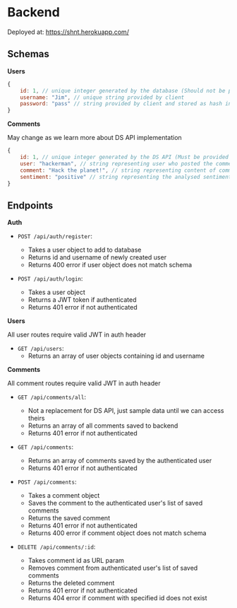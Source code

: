 # Backend

Deployed at: https://shnt.herokuapp.com/

## Schemas

**Users**

```js
{
    id: 1, // unique integer generated by the database (Should not be provided by frontend)
    username: "Jim", // unique string provided by client
    password: "pass" // string provided by client and stored as hash in db
}
```

**Comments**

May change as we learn more about DS API implementation

```js
{
    id: 1, // unique integer generated by the DS API (Must be provided by frontend to web API on POST)
    user: "hackerman", // string representing user who posted the comment
    comment: "Hack the planet!", // string representing content of comment
    sentiment: "positive" // string representing the analysed sentiment of the comment
}
```

## Endpoints

**Auth**

- `POST /api/auth/register`:

  - Takes a user object to add to database
  - Returns id and username of newly created user
  - Returns 400 error if user object does not match schema

- `POST /api/auth/login`:
  - Takes a user object
  - Returns a JWT token if authenticated
  - Returns 401 error if not authenticated

**Users**

All user routes require valid JWT in auth header

- `GET /api/users`:
  - Returns an array of user objects containing id and username

**Comments**

All comment routes require valid JWT in auth header

- `GET /api/comments/all`:

  - Not a replacement for DS API, just sample data until we can access theirs
  - Returns an array of all comments saved to backend
  - Returns 401 error if not authenticated

- `GET /api/comments`:

  - Returns an array of comments saved by the authenticated user
  - Returns 401 error if not authenticated

- `POST /api/comments`:

  - Takes a comment object
  - Saves the comment to the authenticated user's list of saved comments
  - Returns the saved comment
  - Returns 401 error if not authenticated
  - Returns 400 error if comment object does not match schema

- `DELETE /api/comments/:id`:
  - Takes comment id as URL param
  - Removes comment from authenticated user's list of saved comments
  - Returns the deleted comment
  - Returns 401 error if not authenticated
  - Returns 404 error if comment with specified id does not exist
